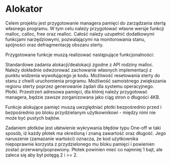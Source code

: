# Alokator
Celem projektu jest przygotowanie managera pamięci do zarządzania stertą własnego programu. W tym celu należy przygotować własne wersje funkcji malloc, calloc, free oraz realloc. Całość należy uzupełnić dodatkowymi funkcjami narzędziowymi, pozwalającymi na monitorowania stanu, spójności oraz defragmentację obszaru sterty.

Przygotowane funkcje muszą realizować następujące funkcjonalności:

Standardowe zadania alokacji/dealokacji zgodne z API rodziny malloc. Należy dokładnie odwzorować zachowanie własnych implementacji z punktu widzenia wywołującego je kodu.
Możliwość resetowania sterty do stanu z chwili uruchomienia programu.
Możliwość samoistnego zwiększania regionu sterty poprzez generowanie żądań dla systemu operacyjnego.
Płotki.
Przestrzeń adresowa pamięci, dla której należy przygotować managera, będzie zawsze zorganizowana jako ciąg stron o długości 4KB.

Funkcje alokujące pamięć muszą uwzględniać płotki bezpośrednio przed i bezpośrednio po bloku przydzielanym użytkownikowi - między nimi nie może być pustych bajtów.

Zadaniem płotków jest ułatwienie wykrywania błędów typu One-off w taki sposób, iż każdy płotek ma określoną i znaną zawartość oraz długość. Jego naruszenie (zamazanie wartości) oznacza, że kod użytkownika niepoprawnie korzysta z przydzielonego mu bloku pamięci i powienien zostać przerwany/poprawiony. Płotek powinien mieć co najmniej 1 bajt, ale zaleca się aby był potęgą 2 i >= 2.
